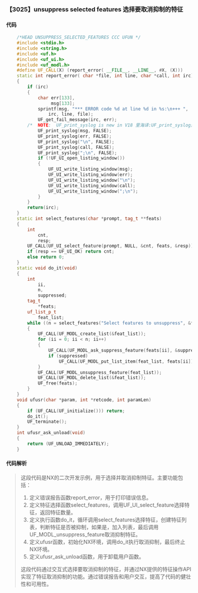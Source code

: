 ### 【3025】unsuppress selected features 选择要取消抑制的特征

#### 代码

```cpp
    /*HEAD UNSUPPRESS_SELECTED_FEATURES CCC UFUN */  
    #include <stdio.h>  
    #include <string.h>  
    #include <uf.h>  
    #include <uf_ui.h>  
    #include <uf_modl.h>  
    #define UF_CALL(X) (report_error( __FILE__, __LINE__, #X, (X)))  
    static int report_error( char *file, int line, char *call, int irc)  
    {  
        if (irc)  
        {  
            char err[133],  
                 msg[133];  
            sprintf(msg, "*** ERROR code %d at line %d in %s:\n+++ ",  
                irc, line, file);  
            UF_get_fail_message(irc, err);  
        /*  NOTE:  UF_print_syslog is new in V18 里海译:UF_print_syslog是V18版本中新增的函数。 */  
            UF_print_syslog(msg, FALSE);  
            UF_print_syslog(err, FALSE);  
            UF_print_syslog("\n", FALSE);  
            UF_print_syslog(call, FALSE);  
            UF_print_syslog(";\n", FALSE);  
            if (!UF_UI_open_listing_window())  
            {  
                UF_UI_write_listing_window(msg);  
                UF_UI_write_listing_window(err);  
                UF_UI_write_listing_window("\n");  
                UF_UI_write_listing_window(call);  
                UF_UI_write_listing_window(";\n");  
            }  
        }  
        return(irc);  
    }  
    static int select_features(char *prompt, tag_t **feats)  
    {  
        int  
            cnt,  
            resp;  
        UF_CALL(UF_UI_select_feature(prompt, NULL, &cnt, feats, &resp));  
        if (resp == UF_UI_OK) return cnt;  
        else return 0;  
    }  
    static void do_it(void)  
    {  
        int  
            ii,  
            n,  
            suppressed;  
        tag_t  
            *feats;  
        uf_list_p_t  
            feat_list;  
        while ((n = select_features("Select features to unsuppress", &feats)) != 0)  
        {  
            UF_CALL(UF_MODL_create_list(&feat_list));  
            for (ii = 0; ii < n; ii++)  
            {  
                UF_CALL(UF_MODL_ask_suppress_feature(feats[ii], &suppressed));  
                if (suppressed)  
                    UF_CALL(UF_MODL_put_list_item(feat_list, feats[ii]));  
            }  
            UF_CALL(UF_MODL_unsuppress_feature(feat_list));  
            UF_CALL(UF_MODL_delete_list(&feat_list));  
            UF_free(feats);  
        }  
    }  
    void ufusr(char *param, int *retcode, int paramLen)  
    {  
        if (UF_CALL(UF_initialize())) return;  
        do_it();  
        UF_terminate();  
    }  
    int ufusr_ask_unload(void)  
    {  
        return (UF_UNLOAD_IMMEDIATELY);  
    }

```

#### 代码解析

> 这段代码是NX的二次开发示例，用于选择并取消抑制特征。主要功能包括：
>
> 1. 定义错误报告函数report_error，用于打印错误信息。
> 2. 定义特征选择函数select_features，调用UF_UI_select_feature选择特征，返回特征数量。
> 3. 定义执行函数do_it，循环调用select_features选择特征，创建特征列表，判断特征是否被抑制，如果是，加入列表，最后调用UF_MODL_unsuppress_feature取消抑制特征。
> 4. 定义ufusr函数，初始化NX环境，调用do_it执行取消抑制，最后终止NX环境。
> 5. 定义ufusr_ask_unload函数，用于卸载用户函数。
>
> 这段代码通过交互式选择要取消抑制的特征，并通过NX提供的特征操作API实现了特征取消抑制的功能。通过错误报告和用户交互，提高了代码的健壮性和可用性。
>
